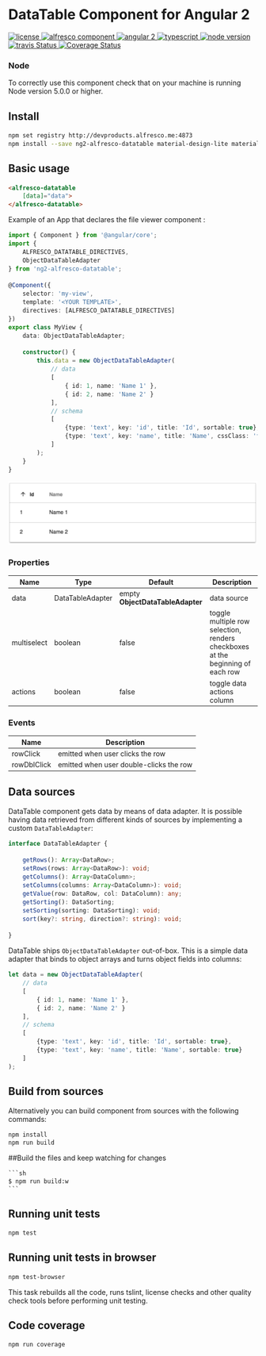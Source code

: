 # DataTable Component for Angular 2

<p>
  <a href='https://raw.githubusercontent.com/Alfresco/app-dev-framework/master/ng2-components/ng2-alfresco-upload/LICENSE'>
     <img src='https://img.shields.io/hexpm/l/plug.svg' alt='license' />
  </a>
  <a href='https://www.alfresco.com/'>
     <img src='https://img.shields.io/badge/style-component-green.svg?label=alfresco' alt='alfresco component' />
  </a>
  <a href='https://angular.io/'>
     <img src='https://img.shields.io/badge/style-2-red.svg?label=angular' alt='angular 2' />
  </a>
  <a href='https://www.typescriptlang.org/docs/tutorial.html'>
     <img src='https://img.shields.io/badge/style-lang-blue.svg?label=typescript' alt='typescript' />
  </a>
  <a href='https://www.alfresco.com/'>
     <img src='https://img.shields.io/badge/style-%3E5.0.0-blue.svg?label=node%20version' alt='node version' />
  </a>
  <a title='Build Status' href="https://travis-ci.com/Alfresco/alfresco-ng2-components">
    <img src='https://travis-ci.com/Alfresco/alfresco-ng2-components.svg?token=SCyeWaC53Nr62GmuRyZA&branch=master'  alt='travis
    Status' />
  </a>
  <a href='https://coveralls.io/github/Alfresco/app-dev-framework'>
    <img src='https://coveralls.io/repos/github/Alfresco/app-dev-framework/badge.svg?t=SfuVVj' alt='Coverage Status' />
  </a>
</p>

### Node
To correctly use this component check that on your machine is running Node version 5.0.0 or higher.

## Install

```sh
npm set registry http://devproducts.alfresco.me:4873
npm install --save ng2-alfresco-datatable material-design-lite material-design-icons
```

## Basic usage

```html
<alfresco-datatable 
    [data]="data">
</alfresco-datatable>
```

Example of an App that declares the file viewer component :

```ts
import { Component } from '@angular/core';
import {
    ALFRESCO_DATATABLE_DIRECTIVES,
    ObjectDataTableAdapter
} from 'ng2-alfresco-datatable';

@Component({
    selector: 'my-view',
    template: '<YOUR TEMPLATE>',
    directives: [ALFRESCO_DATATABLE_DIRECTIVES]
})
export class MyView {
    data: ObjectDataTableAdapter;

    constructor() {
        this.data = new ObjectDataTableAdapter(
            // data
            [
                { id: 1, name: 'Name 1' },
                { id: 2, name: 'Name 2' }
            ],
            // schema
            [
                {type: 'text', key: 'id', title: 'Id', sortable: true},
                {type: 'text', key: 'name', title: 'Name', cssClass: 'full-width name-column', sortable: true}
            ]
        );
    }
}

```

![DataTable demo](docs/assets/datatable-demo.png)

### Properties

| Name | Type | Default | Description
| --- | --- | --- | --- |
| data | DataTableAdapter | empty **ObjectDataTableAdapter** | data source |
| multiselect | boolean | false | toggle multiple row selection, renders checkboxes at the beginning of each row |
| actions | boolean | false | toggle data actions column |

### Events

| Name | Description
| --- | --- |
| rowClick | emitted when user clicks the row |
| rowDblClick | emitted when user double-clicks the row |

## Data sources

DataTable component gets data by means of data adapter. 
It is possible having data retrieved from different kinds of sources by implementing
a custom `DataTableAdapter`:

```ts
interface DataTableAdapter {

    getRows(): Array<DataRow>;
    setRows(rows: Array<DataRow>): void;
    getColumns(): Array<DataColumn>;
    setColumns(columns: Array<DataColumn>): void;
    getValue(row: DataRow, col: DataColumn): any;
    getSorting(): DataSorting;
    setSorting(sorting: DataSorting): void;
    sort(key?: string, direction?: string): void;

}
```

DataTable ships `ObjectDataTableAdapter` out-of-box. This is a simple data adapter
that binds to object arrays and turns object fields into columns:

```ts
let data = new ObjectDataTableAdapter(
    // data
    [
        { id: 1, name: 'Name 1' },
        { id: 2, name: 'Name 2' }
    ],
    // schema
    [
        {type: 'text', key: 'id', title: 'Id', sortable: true},
        {type: 'text', key: 'name', title: 'Name', sortable: true}
    ]
);
```

## Build from sources

Alternatively you can build component from sources with the following commands:

```sh
npm install
npm run build
```

##Build the files and keep watching for changes

    ```sh
    $ npm run build:w
    ```
    
## Running unit tests

```sh
npm test
```

## Running unit tests in browser

```sh
npm test-browser
```

This task rebuilds all the code, runs tslint, license checks and other quality check tools 
before performing unit testing. 

## Code coverage

```sh
npm run coverage
```
